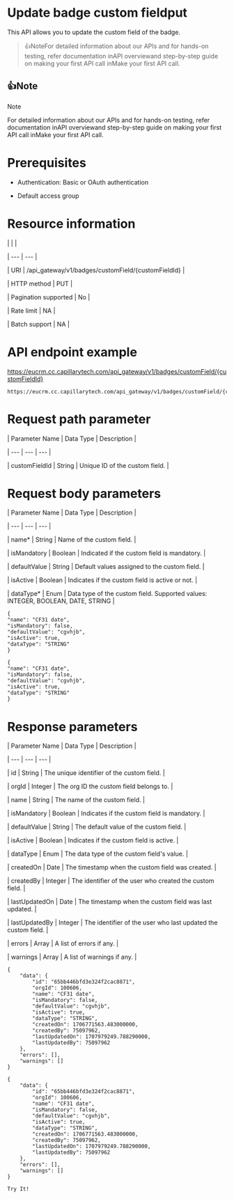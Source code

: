 # Update badge custom fieldput

This API allows you to update the custom field of the badge.

> 👍NoteFor detailed information about our APIs and for hands-on testing, refer documentation inAPI overviewand  step-by-step guide on making your first API call inMake your first API call.

## 👍Note

Note

For detailed information about our APIs and for hands-on testing, refer documentation inAPI overviewand  step-by-step guide on making your first API call inMake your first API call.

# Prerequisites

- Authentication: Basic or OAuth authentication

- Default access group

# Resource information

|  |  |

| --- | --- |

| URI | /api_gateway/v1/badges/customField/{customFieldId} |

| HTTP method | PUT |

| Pagination supported | No |

| Rate limit | NA |

| Batch support | NA |



# API endpoint example

https://eucrm.cc.capillarytech.com/api_gateway/v1/badges/customField/{customFieldId}

```
https://eucrm.cc.capillarytech.com/api_gateway/v1/badges/customField/{customFieldId}
```

# Request path parameter

| Parameter Name | Data Type | Description |

| --- | --- | --- |

| customFieldId | String | Unique ID of the custom field. |



# Request body parameters

| Parameter Name | Data Type | Description |

| --- | --- | --- |

| name* | String | Name of the custom field. |

| isMandatory | Boolean | Indicated if the custom field is mandatory. |

| defaultValue | String | Default values assigned to the custom field. |

| isActive | Boolean | Indicates if the custom field is active or not. |

| dataType* | Enum | Data type of the custom field. Supported values: INTEGER, BOOLEAN, DATE, STRING |



```
{
"name": "CF31 date",
"isMandatory": false,
"defaultValue": "cgvhjb",
"isActive": true,
"dataType": "STRING"
}
```

```
{
"name": "CF31 date",
"isMandatory": false,
"defaultValue": "cgvhjb",
"isActive": true,
"dataType": "STRING"
}
```

# Response parameters

| Parameter Name | Data Type | Description |

| --- | --- | --- |

| id | String | The unique identifier of the custom field. |

| orgId | Integer | The org ID the custom field belongs to. |

| name | String | The name of the custom field. |

| isMandatory | Boolean | Indicates if the custom field is mandatory. |

| defaultValue | String | The default value of the custom field. |

| isActive | Boolean | Indicates if the custom field is active. |

| dataType | Enum | The data type of the custom field's value. |

| createdOn | Date | The timestamp when the custom field was created. |

| createdBy | Integer | The identifier of the user who created the custom field. |

| lastUpdatedOn | Date | The timestamp when the custom field was last updated. |

| lastUpdatedBy | Integer | The identifier of the user who last updated the custom field. |

| errors | Array | A list of errors if any. |

| warnings | Array | A list of warnings if any. |



```
{
    "data": {
        "id": "65bb446bfd3e324f2cac8871",
        "orgId": 100606,
        "name": "CF31 date",
        "isMandatory": false,
        "defaultValue": "cgvhjb",
        "isActive": true,
        "dataType": "STRING",
        "createdOn": 1706771563.483000000,
        "createdBy": 75097962,
        "lastUpdatedOn": 1707979249.788290000,
        "lastUpdatedBy": 75097962
    },
    "errors": [],
    "warnings": []
}
```

```
{
    "data": {
        "id": "65bb446bfd3e324f2cac8871",
        "orgId": 100606,
        "name": "CF31 date",
        "isMandatory": false,
        "defaultValue": "cgvhjb",
        "isActive": true,
        "dataType": "STRING",
        "createdOn": 1706771563.483000000,
        "createdBy": 75097962,
        "lastUpdatedOn": 1707979249.788290000,
        "lastUpdatedBy": 75097962
    },
    "errors": [],
    "warnings": []
}
```

`Try It!`